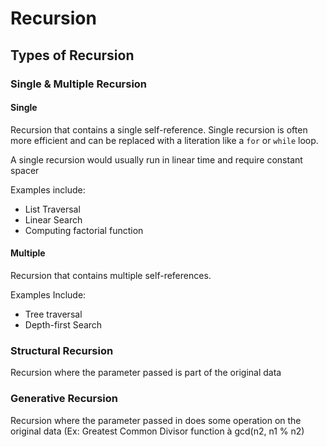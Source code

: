# Recursion

  ## Types of Recursion

### Single & Multiple Recursion

#### Single

Recursion that contains a single self-reference. Single recursion is often more efficient and can be replaced with a literation like a `for` or `while` loop. 

A single recursion would usually run in linear time and require constant spacer

Examples include:

- List Traversal
- Linear Search
- Computing factorial function

#### Multiple

Recursion that contains multiple self-references.

Examples Include:

- Tree traversal
- Depth-first Search

### Structural Recursion

Recursion where the parameter passed is part of the original data

### Generative Recursion

Recursion where the parameter passed in does some operation on the original data (Ex: Greatest Common Divisor function à gcd(n2, n1 % n2)